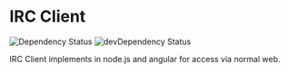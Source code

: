 IRC Client
==========

![Dependency Status](https://david-dm.org/llun/irc.png)
![devDependency Status](https://david-dm.org/llun/irc/dev-status.png)


IRC Client implements in node.js and angular for access via normal web.

